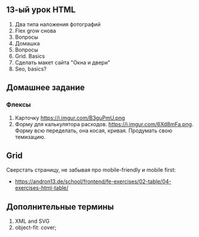 ## 13-ый урок HTML

1. Два типа наложения фотографий
2. Flex grow снова
3. Вопросы
4. Домашка
5. Вопросы
6. Grid. Basics
7. Сделать макет сайта "Окна и двери"
8. Seo, basics?

## Домашнее задание

### Флексы

1. Карточку https://i.imgur.com/B3guPmU.png
2. Форму для калькулятора расходов. https://i.imgur.com/6Xd8mFa.png. Форму всю переделать, она косая, кривая. Продумать свою темизацию.

## Grid

Сверстать страницу, не забывая про mobile-friendly и mobile first:
- https://andron13.de/school/frontend/fe-exercises/02-table/04-exercises-html-table/


## Дополнительные термины

1. XML and SVG
2. object-fit: cover;

